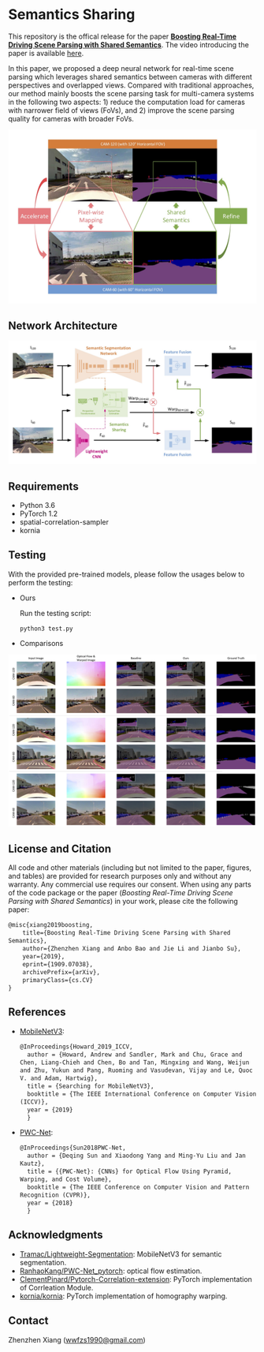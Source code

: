 # Semantics Sharing

This repository is the offical release for the paper <a href="https://arxiv.org/pdf/1909.07038.pdf"><strong>Boosting Real-Time Driving Scene Parsing with Shared Semantics</strong></a>. The video introducing the paper is available <a href="https://youtu.be/Od1WVaqqt1o">here</a>.

In this paper, we proposed a deep neural network for real-time scene parsing which leverages shared semantics between cameras with different perspectives and overlapped views. Compared with traditional approaches, our method mainly boosts the scene parsing task for multi-camera systems in the following two aspects: 1) reduce the computation load for cameras with narrower field of views (FoVs), and 2) improve the scene parsing quality for cameras with broader FoVs.

<p align="center">
<img src="resource/motivation.jpg" width="600">
</p>

## Network Architecture
![](resource/network.jpg)

## Requirements
- Python 3.6
- PyTorch 1.2
- spatial-correlation-sampler
- kornia

## Testing

With the provided pre-trained models, please follow the usages below to perform the testing:

<!-- - Baseline
  
  Run the testing script: -->

- Ours
  
  Run the testing script:
  <pre><code>python3 test.py
  </code></pre>

- Comparisons

![](resource/results.jpg)

<!-- ## Training

### Pre-training

1. For the pre-training of semantic segmentation, please refer to [pre_train/semantic_segmentation/README.md](pre_train/semantic_segmentation/README.md).
2. For the pre-training of optical flow, please refer to [pre_train/optical_flow/README.md](pre_train/optical_flow/README.md).
3. For the pre-training of feature fusion module ...

### Training the whole network

1. Prepare the datasets ...
2. Run the training script ...-->

## License and Citation 
All code and other materials (including but not limited to the paper, figures, and tables) are provided for research purposes only and without any warranty. Any commercial use requires our consent. When using any parts of the code package or the paper (<i>Boosting Real-Time Driving Scene Parsing with Shared Semantics</i>) in your work, please cite the following paper:

<pre><code>@misc{xiang2019boosting,
    title={Boosting Real-Time Driving Scene Parsing with Shared Semantics},
    author={Zhenzhen Xiang and Anbo Bao and Jie Li and Jianbo Su},
    year={2019},
    eprint={1909.07038},
    archivePrefix={arXiv},
    primaryClass={cs.CV}
}</code></pre>

## References

- <a href="http://openaccess.thecvf.com/content_ICCV_2019/papers/Howard_Searching_for_MobileNetV3_ICCV_2019_paper.pdf">MobileNetV3</a>:
    <pre><code>@InProceedings{Howard_2019_ICCV,
    author = {Howard, Andrew and Sandler, Mark and Chu, Grace and Chen, Liang-Chieh and Chen, Bo and Tan, Mingxing and Wang, Weijun and Zhu, Yukun and Pang, Ruoming and Vasudevan, Vijay and Le, Quoc V. and Adam, Hartwig},
    title = {Searching for MobileNetV3},
    booktitle = {The IEEE International Conference on Computer Vision (ICCV)},
    year = {2019}
    }</code></pre>

- <a href="http://openaccess.thecvf.com/content_cvpr_2018/papers/Sun_PWC-Net_CNNs_for_CVPR_2018_paper.pdf">PWC-Net</a>:
    <pre><code>@InProceedings{Sun2018PWC-Net,
    author = {Deqing Sun and Xiaodong Yang and Ming-Yu Liu and Jan Kautz},
    title = {{PWC-Net}: {CNNs} for Optical Flow Using Pyramid, Warping, and Cost Volume},
    booktitle = {The IEEE Conference on Computer Vision and Pattern Recognition (CVPR)},
    year = {2018}
    }</code></pre>

## Acknowledgments
- [Tramac/Lightweight-Segmentation](https://github.com/Tramac/Lightweight-Segmentation): MobileNetV3 for semantic segmentation.
- [RanhaoKang/PWC-Net_pytorch](https://github.com/RanhaoKang/PWC-Net_pytorch): optical flow estimation.
- [ClementPinard/Pytorch-Correlation-extension](https://github.com/ClementPinard/Pytorch-Correlation-extension): PyTorch implementation of Corrleation Module.
- [kornia/kornia](https://github.com/kornia/kornia): PyTorch implementation of homography warping.

## Contact
Zhenzhen Xiang (wwfzs1990@gmail.com)
